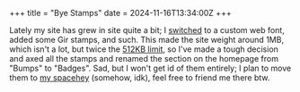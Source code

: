 +++
title = "Bye Stamps"
date = 2024-11-16T13:34:00Z
+++

Lately my site has grew in site quite a bit; I [switched](@/nanolog/2024-11-13-geist-font/index.md) to a custom web font, added some Gir stamps, and such. This made the site weight around 1MB, which isn't a lot, but twice the [512KB limit](https://512kb.club), so I've made a tough decision and axed all the stamps and renamed the section on the homepage from "Bumps" to "Badges". Sad, but I won't get id of them entirely; I plan to move them to [my spacehey](https://spacehey.com/daudix) (somehow, idk), feel free to friend me there btw. 
